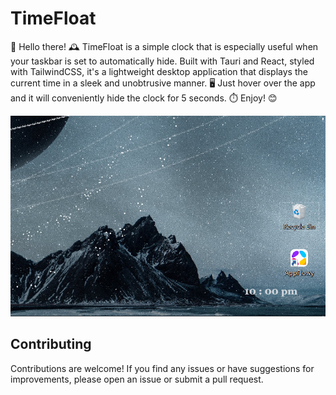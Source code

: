 # TimeFloat

👋 Hello there! 🕰️ TimeFloat is a simple clock that is especially useful when your taskbar is set to automatically hide. Built with Tauri and React, styled with TailwindCSS, it's a lightweight desktop application that displays the current time in a sleek and unobtrusive manner. 🖥️ Just hover over the app and it will conveniently hide the clock for 5 seconds. ⏱️ Enjoy! 😊

![ScreenShot](/public/screenshot1.png)

## Contributing

Contributions are welcome! If you find any issues or have suggestions for improvements, please open an issue or submit a pull request.
